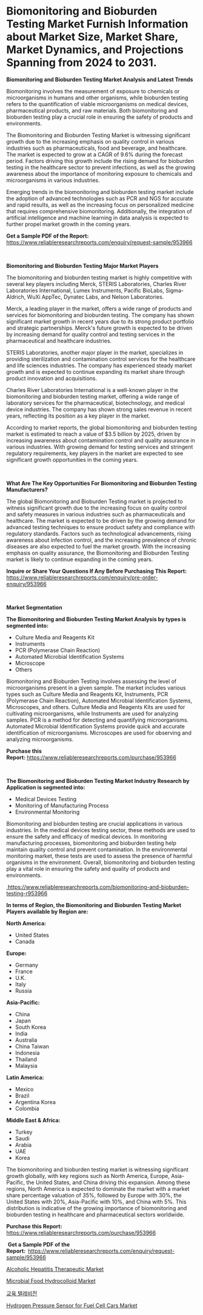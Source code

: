 <p><h1>Biomonitoring and Bioburden Testing Market Furnish Information about Market Size, Market Share, Market Dynamics, and Projections Spanning from 2024 to 2031.</h1></p><p><strong>Biomonitoring and Bioburden Testing Market Analysis and Latest Trends</strong></p>
<p><p>Biomonitoring involves the measurement of exposure to chemicals or microorganisms in humans and other organisms, while bioburden testing refers to the quantification of viable microorganisms on medical devices, pharmaceutical products, and raw materials. Both biomonitoring and bioburden testing play a crucial role in ensuring the safety of products and environments.</p><p>The Biomonitoring and Bioburden Testing Market is witnessing significant growth due to the increasing emphasis on quality control in various industries such as pharmaceuticals, food and beverage, and healthcare. The market is expected to grow at a CAGR of 9.6% during the forecast period. Factors driving this growth include the rising demand for bioburden testing in the healthcare sector to prevent infections, as well as the growing awareness about the importance of monitoring exposure to chemicals and microorganisms in various industries.</p><p>Emerging trends in the biomonitoring and bioburden testing market include the adoption of advanced technologies such as PCR and NGS for accurate and rapid results, as well as the increasing focus on personalized medicine that requires comprehensive biomonitoring. Additionally, the integration of artificial intelligence and machine learning in data analysis is expected to further propel market growth in the coming years.</p></p>
<p><strong>Get a Sample PDF of the Report:&nbsp;</strong> <a href="https://www.reliableresearchreports.com/enquiry/request-sample/953966">https://www.reliableresearchreports.com/enquiry/request-sample/953966</a></p>
<p>&nbsp;</p>
<p><strong>Biomonitoring and Bioburden Testing Major Market Players</strong></p>
<p><p>The biomonitoring and bioburden testing market is highly competitive with several key players including Merck, STERIS Laboratories, Charles River Laboratories International, Lumex Instruments, Pacific BioLabs, Sigma-Aldrich, WuXi AppTec, Dynatec Labs, and Nelson Laboratories. </p><p>Merck, a leading player in the market, offers a wide range of products and services for biomonitoring and bioburden testing. The company has shown significant market growth in recent years due to its strong product portfolio and strategic partnerships. Merck's future growth is expected to be driven by increasing demand for quality control and testing services in the pharmaceutical and healthcare industries.</p><p>STERIS Laboratories, another major player in the market, specializes in providing sterilization and contamination control services for the healthcare and life sciences industries. The company has experienced steady market growth and is expected to continue expanding its market share through product innovation and acquisitions.</p><p>Charles River Laboratories International is a well-known player in the biomonitoring and bioburden testing market, offering a wide range of laboratory services for the pharmaceutical, biotechnology, and medical device industries. The company has shown strong sales revenue in recent years, reflecting its position as a key player in the market.</p><p>According to market reports, the global biomonitoring and bioburden testing market is estimated to reach a value of $3.5 billion by 2025, driven by increasing awareness about contamination control and quality assurance in various industries. With growing demand for testing services and stringent regulatory requirements, key players in the market are expected to see significant growth opportunities in the coming years.</p></p>
<p>&nbsp;</p>
<p><strong>What Are The Key Opportunities For Biomonitoring and Bioburden Testing Manufacturers?</strong></p>
<p><p>The global Biomonitoring and Bioburden Testing market is projected to witness significant growth due to the increasing focus on quality control and safety measures in various industries such as pharmaceuticals and healthcare. The market is expected to be driven by the growing demand for advanced testing techniques to ensure product safety and compliance with regulatory standards. Factors such as technological advancements, rising awareness about infection control, and the increasing prevalence of chronic diseases are also expected to fuel the market growth. With the increasing emphasis on quality assurance, the Biomonitoring and Bioburden Testing market is likely to continue expanding in the coming years.</p></p>
<p><strong>Inquire or Share Your Questions If Any Before Purchasing This Report:</strong> <a href="https://www.reliableresearchreports.com/enquiry/pre-order-enquiry/953966">https://www.reliableresearchreports.com/enquiry/pre-order-enquiry/953966</a></p>
<p>&nbsp;</p>
<p><strong>Market Segmentation</strong></p>
<p><strong>The Biomonitoring and Bioburden Testing Market Analysis by types is segmented into:</strong></p>
<p><ul><li>Culture Media and Reagents Kit</li><li>Instruments</li><li>PCR (Polymerase Chain Reaction)</li><li>Automated Microbial Identification Systems</li><li>Microscope</li><li>Others</li></ul></p>
<p><p>Biomonitoring and Bioburden Testing involves assessing the level of microorganisms present in a given sample. The market includes various types such as Culture Media and Reagents Kit, Instruments, PCR (Polymerase Chain Reaction), Automated Microbial Identification Systems, Microscopes, and others. Culture Media and Reagents Kits are used for cultivating microorganisms, while Instruments are used for analyzing samples. PCR is a method for detecting and quantifying microorganisms. Automated Microbial Identification Systems provide quick and accurate identification of microorganisms. Microscopes are used for observing and analyzing microorganisms.</p></p>
<p><strong>Purchase this Report:&nbsp;</strong><a href="https://www.reliableresearchreports.com/purchase/953966">https://www.reliableresearchreports.com/purchase/953966</a></p>
<p>&nbsp;</p>
<p><strong>The Biomonitoring and Bioburden Testing Market Industry Research by Application is segmented into:</strong></p>
<p><ul><li>Medical Devices Testing</li><li>Monitoring of Manufacturing Process</li><li>Environmental Monitoring</li></ul></p>
<p><p>Biomonitoring and bioburden testing are crucial applications in various industries. In the medical devices testing sector, these methods are used to ensure the safety and efficacy of medical devices. In monitoring manufacturing processes, biomonitoring and bioburden testing help maintain quality control and prevent contamination. In the environmental monitoring market, these tests are used to assess the presence of harmful organisms in the environment. Overall, biomonitoring and bioburden testing play a vital role in ensuring the safety and quality of products and environments.</p></p>
<p><a href="https://www.reliableresearchreports.com/biomonitoring-and-bioburden-testing-r953966">&nbsp;https://www.reliableresearchreports.com/biomonitoring-and-bioburden-testing-r953966</a></p>
<p><strong>In terms of Region, the Biomonitoring and Bioburden Testing Market Players available by Region are:</strong></p>
<p>
    <p> <strong> North America: </strong>
        <ul>
            <li>United States</li>
            <li>Canada</li>
        </ul>
        </p> 
    <p> <strong> Europe: </strong>
        <ul>
            <li>Germany</li>
            <li>France</li>
            <li>U.K.</li>
            <li>Italy</li>
            <li>Russia</li>
        </ul>
        </p> 
    <p> <strong> Asia-Pacific: </strong>
        <ul>
            <li>China</li>
            <li>Japan</li>
            <li>South Korea</li>
            <li>India</li>
            <li>Australia</li>
            <li>China Taiwan</li>
            <li>Indonesia</li>
            <li>Thailand</li>
            <li>Malaysia</li>
        </ul>
        </p> 
    <p> <strong> Latin America: </strong>
        <ul>
            <li>Mexico</li>
            <li>Brazil</li>
            <li>Argentina Korea</li>
            <li>Colombia</li>
        </ul>
        </p> 
    <p> <strong> Middle East & Africa: </strong>
        <ul>
            <li>Turkey</li>
            <li>Saudi</li>
            <li>Arabia</li>
            <li>UAE</li>
            <li>Korea</li>
        </ul>
    </p>
    </p>
<p><p>The biomonitoring and bioburden testing market is witnessing significant growth globally, with key regions such as North America, Europe, Asia-Pacific, the United States, and China driving this expansion. Among these regions, North America is expected to dominate the market with a market share percentage valuation of 35%, followed by Europe with 30%, the United States with 20%, Asia-Pacific with 10%, and China with 5%. This distribution is indicative of the growing importance of biomonitoring and bioburden testing in healthcare and pharmaceutical sectors worldwide.</p></p>
<p><strong>Purchase this Report: </strong><a href="https://www.reliableresearchreports.com/purchase/953966">https://www.reliableresearchreports.com/purchase/953966</a></p>
<p>&nbsp;<strong>Get a Sample PDF of the Report:&nbsp;&nbsp;</strong><a href="https://www.reliableresearchreports.com/enquiry/request-sample/953966">https://www.reliableresearchreports.com/enquiry/request-sample/953966</a></p>
<p><strong></strong></p>
<p><p><a href="https://github.com/RoccoManning/Market-Research-Report-List-4/blob/main/alcoholic-hepatitis-therapeutic-market.md">Alcoholic Hepatitis Therapeutic Market</a></p><p><a href="https://www.linkedin.com/pulse/microbial-food-hydrocolloid-market-insights-cagr-trends-lodpe">Microbial Food Hydrocolloid Market</a></p><p><a href="https://github.com/lzrvbyqzftro57/Market-Research-Report-List-2/blob/main/396090554490.md">교육 텔레비전</a></p><p><a href="https://www.linkedin.com/pulse/hydrogen-pressure-sensor-fuel-cell-cars-market-report-reveals-ae5jf">Hydrogen Pressure Sensor for Fuel Cell Cars Market</a></p></p>